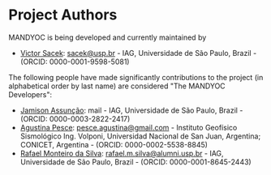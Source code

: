 # Project Authors

MANDYOC is being developed and currently maintained by

- [Victor Sacek](https://github.com/victorsacek): sacek@usp.br -
IAG, Universidade de São Paulo, Brazil - (ORCID: 0000-0001-9598-5081)

The following people have made significantly contributions to the project
(in alphabetical order by last name) are considered "The MANDYOC Developers":

- [Jamison Assunção](https://github.com/jamisonassuncao): mail - IAG, Universidade de São Paulo, Brazil - (ORCID: 0000-0003-2822-2417)
- [Agustina Pesce](https://github.com/aguspesce): pesce.agustina@gmail.com - Instituto Geofísico Sismológico Ing. Volponi, Universidad Nacional de San Juan, Argentina; CONICET, Argentina - (ORCID: 0000-0002-5538-8845)
- [Rafael Monteiro da Silva](https://github.com/rafaelmds): rafael.m.silva@alumni.usp.br - IAG, Universidade de São Paulo, Brazil - (ORCID: 0000-0001-8645-2443)

